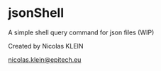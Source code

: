 # jsonShell
A simple shell query command for json files (WIP)


Created by Nicolas KLEIN

nicolas.klein@epitech.eu
